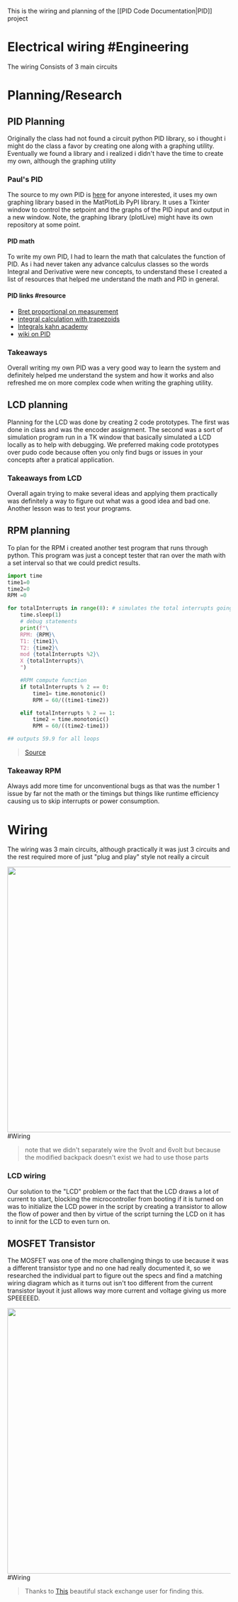 This is the wiring and planning of the [[PID Code Documentation|PID]] project

# Electrical wiring #Engineering

The wiring Consists of 3 main circuits  

# Planning/Research 

## PID Planning 
Originally the class had not found a circuit python PID library, so i thought i might do the class a favor by creating one along with a graphing utility. Eventually we found a library and i realized i didn't have the time to create my own, although the graphing utility 

### Paul's PID
The source to my own PID is [here](https://github.com/japhero/PID-project/blob/master/LibCode/PIDNoClass.py) for anyone interested, it uses my own graphing library based in the MatPlotLib PyPI library. It uses a Tkinter window to control the setpoint and the graphs of the PID input and output in a new window. Note, the graphing library (plotLive) might have its own repository at some point.

#### PID math 
To write my own PID, I had to learn the math that calculates the function of PID. As i had never taken any advance calculus classes so the words Integral and Derivative were new concepts, to understand these I created a list of resources that helped me understand the math and PID in general.

#### PID links #resource 
* [Bret proportional on measurement ](http://brettbeauregard.com/blog/2017/06/introducing-proportional-on-measurement/)
* [integral calculation with trapezoids](https://en.wikipedia.org/wiki/Trapezoidal_rule)
* [Integrals kahn academy](https://youtu.be/__Uw1SXPW7s)
* [wiki on PID](https://en.wikipedia.org/wiki/PID_controller#Fundamental_operation)

### Takeaways 
Overall writing my own PID was a very good way to learn the system and definitely helped me understand the system and how it works and also refreshed me on more complex code when writing the graphing utility.

## LCD planning 
Planning for the LCD was done by creating 2 code prototypes. The first was done in class and was the encoder assignment. The second was a sort of simulation program run in a TK window that basically simulated a LCD locally as to help with debugging. We preferred making code prototypes over pudo code because often you only find bugs or issues in your concepts after a pratical application.

### Takeaways from LCD 
Overall again trying to make several ideas and applying them practically was definitely a way to figure out what was a good idea and bad one. Another lesson was to test your programs.

## RPM planning 
To plan for the RPM i created another test program that runs through python. This program was just a concept tester that ran over the math with a set interval so that we could predict results. 
```python
import time
time1=0
time2=0
RPM =0

for totalInterrupts in range(8): # simulates the total interrupts going up
    time.sleep(1)
	# debug statements
    print(f"\
    RPM: {RPM}\
    T1: {time1}\
    T2: {time2}\
    mod {totalInterrupts %2}\
    X {totalInterrupts}\
    ")

	#RPM compute function
    if totalInterrupts % 2 == 0:
        time1= time.monotonic()
        RPM = 60/((time1-time2))

    elif totalInterrupts % 2 == 1:
        time2 = time.monotonic()
        RPM = 60/((time2-time1))

## outputs 59.9 for all loops
``` 
> [Source](https://github.com/japhero/PID-project/blob/master/code/testCode.py)


### Takeaway RPM 
Always add more time for unconventional bugs as that was the number 1 issue by far not the math or the timings but things like runtime efficiency causing us to skip interrupts or power consumption.


# Wiring
The wiring was 3 main circuits, although practically it was just 3 circuits and the rest required more of just "plug and play" style not really a circuit

<img src = "https://i.imgur.com/wU3Dmu0.png"  width =600> #Wiring

> note that we didn't separately wire the 9volt and 6volt but because the modified backpack doesn't exist we had to use those parts 

### LCD wiring 
Our solution to the "LCD" problem or the fact that the LCD draws a lot of current to start, blocking the microcontroller from booting if it is turned on was to initialize the LCD power in the script by creating a transistor to allow the flow of power and then by virtue of the script turning the LCD on it has to innit for the LCD to even turn on.


## MOSFET Transistor
The MOSFET was one of the more challenging things to use because it was a different transistor type and no one had really documented it, so we researched the individual part to figure out the specs and find a matching wiring diagram which as it turns out isn't too different from the current transistor layout it just allows way more current and voltage giving us more SPEEEEED.

<img src="https://i.stack.imgur.com/AjURy.png" width =600> #Wiring 

> Thanks to [This](https://electronics.stackexchange.com/questions/179084/driving-dc-motor-using-a-single-mosfet-why-does-the-motor-spin-without-applying) beautiful stack exchange user for finding this.


